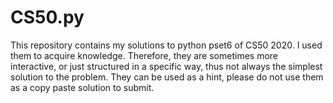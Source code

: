 # CS50.py
This repository contains my solutions to python pset6 of CS50 2020. I used them to acquire knowledge. Therefore, they are sometimes more interactive, or just structured in a specific way, thus not always the simplest solution to the problem. 
They can be used as a hint, please do not use them as a copy paste solution to submit.
